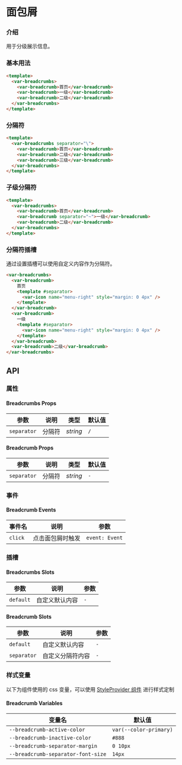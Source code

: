 # 面包屑

### 介绍

用于分级展示信息。

### 基本用法

```html
<template>
  <var-breadcrumbs>
    <var-breadcrumb>首页</var-breadcrumb>
    <var-breadcrumb>一级</var-breadcrumb>
    <var-breadcrumb>二级</var-breadcrumb>
  </var-breadcrumbs>
</template>
```

### 分隔符

```html
<template>
  <var-breadcrumbs separator="\">
    <var-breadcrumb>首页</var-breadcrumb>
    <var-breadcrumb>二级</var-breadcrumb>
    <var-breadcrumb>三级</var-breadcrumb>
  </var-breadcrumbs>
</template>
```

### 子级分隔符

```html
<template>
  <var-breadcrumbs>
    <var-breadcrumb>首页</var-breadcrumb>
    <var-breadcrumb separator="~">一级</var-breadcrumb>
    <var-breadcrumb>二级</var-breadcrumb>
  </var-breadcrumbs>
</template>
```

### 分隔符插槽

通过设置插槽可以使用自定义内容作为分隔符。

```html
<var-breadcrumbs>
  <var-breadcrumb>
    首页
    <template #separator>
      <var-icon name="menu-right" style="margin: 0 4px" />
    </template>
  </var-breadcrumb>
  <var-breadcrumb>
    一级
    <template #separator>
      <var-icon name="menu-right" style="margin: 0 4px" />
    </template>
  </var-breadcrumb>
  <var-breadcrumb>二级</var-breadcrumb>
</var-breadcrumbs>
```

## API

### 属性

#### Breadcrumbs Props

| 参数        | 说明   | 类型     | 默认值 |
| ----------- | ------ | -------- | ------ |
| `separator` | 分隔符 | _string_ | `/`    |

#### Breadcrumb Props

| 参数        | 说明                                       | 类型                          | 默认值 |
| ----------- | ------------------------------------------ | ----------------------------- |-----|
| `separator` | 分隔符                                     | _string_                      | `-` |

### 事件

#### Breadcrumb Events

| 事件名  | 说明                                   | 参数                                          |
| ------- |--------------------------------------| --------------------------------------------- |
| `click` | 点击面包屑时触发 | `event: Event` |

### 插槽

#### Breadcrumbs Slots

| 参数      | 说明           | 参数 |
| --------- | -------------- | ---- |
| `default` | 自定义默认内容 | `-`  |

#### Breadcrumb Slots

| 参数        | 说明             | 参数 |
| ----------- | ---------------- | ---- |
| `default`   | 自定义默认内容   | `-`  |
| `separator` | 自定义分隔符内容 | `-`  |

### 样式变量

以下为组件使用的 css 变量，可以使用 [StyleProvider 组件](#/zh-CN/style-provider) 进行样式定制

#### Breadcrumb Variables

| 变量名                              | 默认值                 |
| ----------------------------------- | ---------------------- |
| `--breadcrumb-active-color` | `var(--color-primary)` |
| `--breadcrumb-inactive-color` | `#888` |
| `--breadcrumb-separator-margin` | `0 10px` |
| `--breadcrumb-separator-font-size` | `14px` |